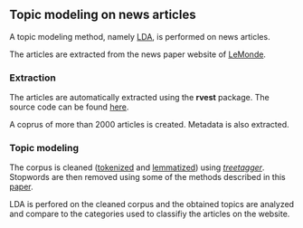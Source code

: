 ## Topic modeling on news articles

A topic modeling method, namely [LDA](https://endymecy.gitbooks.io/spark-ml-source-analysis/content/%E8%81%9A%E7%B1%BB/LDA/docs/Latent%20Dirichlet%20Allocation.pdf), is performed on news articles.

The articles are extracted from the news paper website of [LeMonde](http://www.lemonde.fr/).

### Extraction

The articles are automatically extracted using the **rvest** package. The source code can be found [here](https://github.com/MathieuMarauri/LeMonde/blob/master/code/1%20-%20scrapping.R). 

A coprus of more than 2000 articles is created. Metadata is also extracted.

### Topic modeling

The corpus is cleaned ([tokenized](https://nlp.stanford.edu/IR-book/html/htmledition/tokenization-1.html) and [lemmatized](https://nlp.stanford.edu/IR-book/html/htmledition/stemming-and-lemmatization-1.html)) using [*treetagger*](http://www.cis.uni-muenchen.de/~schmid/tools/TreeTagger/). Stopwords are then removed using some of the methods described in this [paper](http://www.lrec-conf.org/proceedings/lrec2014/pdf/292_Paper.pdf). 

LDA is perfored on the cleaned corpus and the obtained topics are analyzed and compare to the categories used to classifiy the articles on the website. 